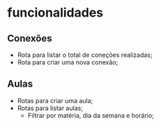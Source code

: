 # funcionalidades

## Conexões

- Rota para listar o total de coneções realizadas;
- Rota para criar uma nova conexão;

## Aulas

- Rotas para criar uma aula;
- Rotas para listar aulas;
    - Filtrar por matéria, dia da semana e horário;